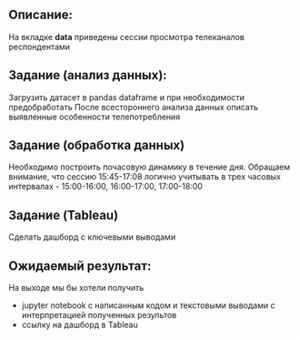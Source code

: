 ## Описание:
На вкладке **data** приведены сессии просмотра телеканалов респондентами

## Задание (анализ данных):
Загрузить датасет в pandas dataframe и при необходимости предобработать
После всестороннего анализа данных описать выявленные особенности телепотребления

## Задание (обработка данных)
Необходимо построить почасовую динамику в течение дня. 
Обращаем внимание, что сессию  15:45-17:08 логично учитывать в трех часовых интервалах - 15:00-16:00, 16:00-17:00, 17:00-18:00

## Задание (Tableau)
Сделать дашборд с ключевыми выводами

## Ожидаемый результат:
На выходе мы бы хотели получить 
- jupyter notebook с написанным кодом и текстовыми выводами с интерпретацией полученных результов
- ссылку на дашборд в Tableau
